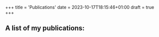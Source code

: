 +++
title = 'Publications'
date = 2023-10-17T18:15:46+01:00
draft = true
+++

## A list of my publications:
